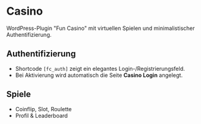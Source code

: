 # Casino

WordPress-Plugin "Fun Casino" mit virtuellen Spielen und minimalistischer Authentifizierung.

## Authentifizierung
- Shortcode `[fc_auth]` zeigt ein elegantes Login-/Registrierungsfeld.
- Bei Aktivierung wird automatisch die Seite **Casino Login** angelegt.

## Spiele
- Coinflip, Slot, Roulette
- Profil & Leaderboard

